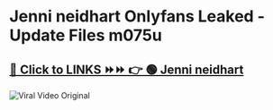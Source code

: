 
 # Jenni neidhart Onlyfans Leaked - Update Files m075u

## <h2><a href="https://clipsfans.com/Jenni_neidhart&ref=git">🔗 Click to LINKS ⏩⏩ 👉 🟢 Jenni neidhart </a></h2>

<a href="https://clipsfans.com/Jenni_neidhart&ref=git" rel="nofollow" data-target="animated-image.originalLink"><img src="https://i.ibb.co.com/xMMVF88/686577567.gif" alt="Viral Video Original" style="max-width: 100%; display: inline-block;" data-target="animated-image.originalImage"></a>

